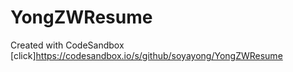 # YongZWResume
Created with CodeSandbox
[click]https://codesandbox.io/s/github/soyayong/YongZWResume
